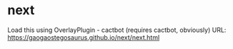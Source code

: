 # next

Load this using
OverlayPlugin - cactbot (requires cactbot, obviously)
URL: https://gaogaostegosaurus.github.io/next/next.html
